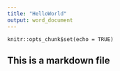 ```yaml
---
title: "HelloWorld"
output: word_document
---
```


```{r setup, include=FALSE}
knitr::opts_chunk$set(echo = TRUE)
```

## This is a markdown file
